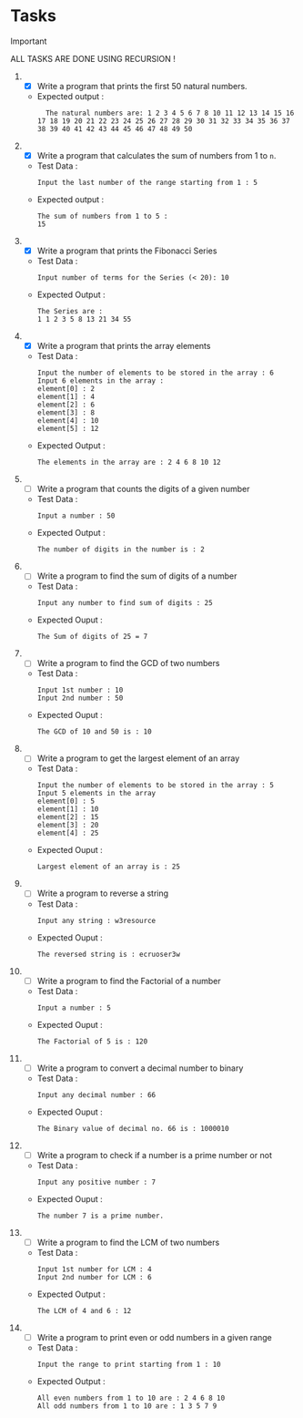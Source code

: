 # Tasks

> [!IMPORTANT]
> ALL TASKS ARE DONE USING RECURSION !


1. - [x] Write a program that prints the first 50 natural numbers.
    - Expected output :
	  ```dotnetcli
		The natural numbers are: 1 2 3 4 5 6 7 8 10 11 12 13 14 15 16 17 18 19 20 21 22 23 24 25 26 27 28 29 30 31 32 33 34 35 36 37 38 39 40 41 42 43 44 45 46 47 48 49 50
 		 ``````
2. - [x] Write a program that calculates the sum of numbers from 1 to `n`.
	- Test Data :
		```dotnetcli
		Input the last number of the range starting from 1 : 5
		``````
	- Expected output :
		```dotnetcli
		The sum of numbers from 1 to 5 :
		15
		``````
3. - [x] Write a program that prints the Fibonacci Series
	- Test Data :
		```dotnetcli
		Input number of terms for the Series (< 20): 10
		``````
	- Expected Output :
		```dotnetcli
		The Series are :
		1 1 2 3 5 8 13 21 34 55
		``````
4. - [x] Write a program that prints the array elements
	- Test Data :
		```dotnetcli
		Input the number of elements to be stored in the array : 6
		Input 6 elements in the array :
		element[0] : 2
		element[1] : 4
		element[2] : 6
		element[3] : 8
		element[4] : 10
		element[5] : 12
		``````
	- Expected Output :
		```dotnetcli
		The elements in the array are : 2 4 6 8 10 12
		``````
5. - [ ] Write a program that counts the digits of a given number
	- Test Data :
		```dotnetcli
		Input a number : 50
		``````
	- Expected Output :
		```dotnetcli
		The number of digits in the number is : 2
		``````
6. - [ ] Write a program to find the sum of digits of a number
	- Test Data :
		```dotnetcli
		Input any number to find sum of digits : 25
		``````
	- Expected Ouput :
		```dotnetcli
		The Sum of digits of 25 = 7
		``````
7. - [ ] Write a program to find the GCD of two numbers
	- Test Data :
		```dotnetcli
		Input 1st number : 10
		Input 2nd number : 50
		``````
	- Expected Ouput :
		```dotnetcli
		The GCD of 10 and 50 is : 10
		``````
8. - [ ] Write a program to get the largest element of an array
	- Test Data :
		```dotnetcli
		Input the number of elements to be stored in the array : 5
		Input 5 elements in the array
		element[0] : 5
		element[1] : 10
		element[2] : 15
		element[3] : 20
		element[4] : 25
		``````
	- Expected Ouput :
		```dotnetcli
		Largest element of an array is : 25
		``````
9.  - [ ] Write a program to reverse a string
    - Test Data :
		```dotnetcli
		Input any string : w3resource
		``````
	- Expected Ouput :
		```dotnetcli
		The reversed string is : ecruoser3w
		``````
10. - [ ] Write a program to find the Factorial of a number
    - Test Data :
	 	```dotnetcli
		Input a number : 5
		``````
	- Expected Ouput :
		```dotnetcli
		The Factorial of 5 is : 120
		``````
11. - [ ] Write a program to convert a decimal number to binary
    - Test Data :
		```dotnetcli
		Input any decimal number : 66
		 ``````
	- Expected Ouput :
		```dotnetcli
		The Binary value of decimal no. 66 is : 1000010
		``````
12. - [ ] Write a program to check if a number is a prime number or not
	- Test Data :
		```dotnetcli
		Input any positive number : 7
		``````
	- Expected Ouput :
		```dotnetcli
		The number 7 is a prime number.
		``````
13. - [ ] Write a program to find the LCM of two numbers
	 - Test Data :
		```dotnetcli
		Input 1st number for LCM : 4
		Input 2nd number for LCM : 6
		``````
	- Expected Output :
		```dotnetcli
		The LCM of 4 and 6 : 12
		``````
14. - [ ] Write a program to print even or odd numbers in a given range
	- Test Data :
		```dotnetcli
		Input the range to print starting from 1 : 10
		``````
	- Expected Output :
		```dotnetcli
		All even numbers from 1 to 10 are : 2 4 6 8 10
		All odd numbers from 1 to 10 are : 1 3 5 7 9
		``````
